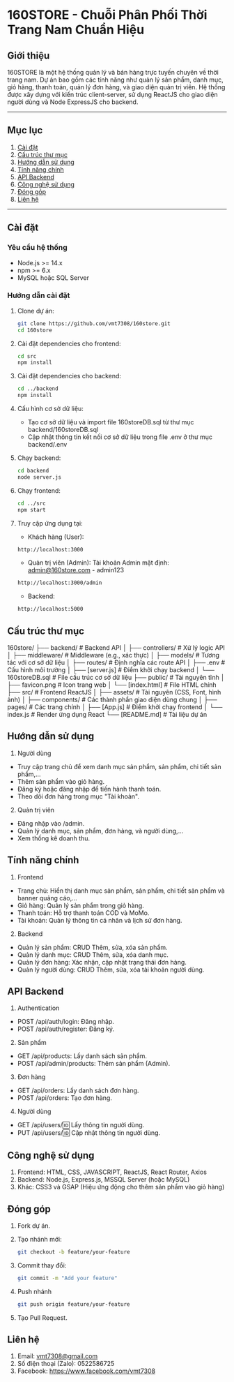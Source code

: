 # 160STORE - Chuỗi Phân Phối Thời Trang Nam Chuẩn Hiệu

## Giới thiệu

160STORE là một hệ thống quản lý và bán hàng trực tuyến chuyên về thời trang nam. Dự án bao gồm các tính năng như quản lý sản phẩm, danh mục, giỏ hàng, thanh toán, quản lý đơn hàng, và giao diện quản trị viên. Hệ thống được xây dựng với kiến trúc client-server, sử dụng ReactJS cho giao diện người dùng và Node ExpressJS cho backend.

---

## Mục lục

1. [Cài đặt](#cài-đặt)
2. [Cấu trúc thư mục](#cấu-trúc-thư-mục)
3. [Hướng dẫn sử dụng](#hướng-dẫn-sử-dụng)
4. [Tính năng chính](#tính-năng-chính)
5. [API Backend](#api-backend)
6. [Công nghệ sử dụng](#công-nghệ-sử-dụng)
7. [Đóng góp](#đóng-góp)
8. [Liên hệ](#liên-hệ)

---

## Cài đặt

### Yêu cầu hệ thống

- Node.js >= 14.x
- npm >= 6.x
- MySQL hoặc SQL Server

### Hướng dẫn cài đặt

1. Clone dự án:

   ```bash
   git clone https://github.com/vmt7308/160store.git
   cd 160store

   ```

2. Cài đặt dependencies cho frontend:

   ```bash
   cd src
   npm install

   ```

3. Cài đặt dependencies cho backend:

   ```bash
   cd ../backend
   npm install

   ```

4. Cấu hình cơ sở dữ liệu:
   - Tạo cơ sở dữ liệu và import file 160storeDB.sql từ thư mục backend/160storeDB.sql
   - Cập nhật thông tin kết nối cơ sở dữ liệu trong file .env ở thư mục backend/.env
5. Chạy backend:

   ```bash
   cd backend
   node server.js

   ```

6. Chạy frontend:

   ```bash
   cd ../src
   npm start

   ```

7. Truy cập ứng dụng tại:

   - Khách hàng (User):

   ```bash
   http://localhost:3000

   ```

   - Quản trị viên (Admin): Tài khoản Admin mặt định: admin@160store.com - admin123

   ```bash
   http://localhost:3000/admin

   ```

   - Backend:

   ```bash
   http://localhost:5000

   ```

## Cấu trúc thư mục

160store/
├── backend/ # Backend API
│ ├── controllers/ # Xử lý logic API
│ ├── middleware/ # Middleware (e.g., xác thực)
│ ├── models/ # Tương tác với cơ sở dữ liệu
│ ├── routes/ # Định nghĩa các route API
│ ├── .env # Cấu hình môi trường
│ ├── [server.js] # Điểm khởi chạy backend
│ └── 160storeDB.sql # File cấu trúc cơ sở dữ liệu
├── public/ # Tài nguyên tĩnh
│ ├── favicon.png # Icon trang web
│ └── [index.html] # File HTML chính
├── src/ # Frontend ReactJS
│ ├── assets/ # Tài nguyên (CSS, Font, hình ảnh)
│ ├── components/ # Các thành phần giao diện dùng chung
│ ├── pages/ # Các trang chính
│ ├── [App.js] # Điểm khởi chạy frontend
│ └── index.js # Render ứng dụng React
└── [README.md] # Tài liệu dự án

## Hướng dẫn sử dụng

1. Người dùng

- Truy cập trang chủ để xem danh mục sản phẩm, sản phẩm, chi tiết sản phẩm,...
- Thêm sản phẩm vào giỏ hàng.
- Đăng ký hoặc đăng nhập để tiến hành thanh toán.
- Theo dõi đơn hàng trong mục "Tài khoản".

2. Quản trị viên

- Đăng nhập vào /admin.
- Quản lý danh mục, sản phẩm, đơn hàng, và người dùng,...
- Xem thống kê doanh thu.

## Tính năng chính

1. Frontend

- Trang chủ: Hiển thị danh mục sản phẩm, sản phẩm, chi tiết sản phẩm và banner quảng cáo,...
- Giỏ hàng: Quản lý sản phẩm trong giỏ hàng.
- Thanh toán: Hỗ trợ thanh toán COD và MoMo.
- Tài khoản: Quản lý thông tin cá nhân và lịch sử đơn hàng.

2. Backend

- Quản lý sản phẩm: CRUD Thêm, sửa, xóa sản phẩm.
- Quản lý danh mục: CRUD Thêm, sửa, xóa danh mục.
- Quản lý đơn hàng: Xác nhận, cập nhật trạng thái đơn hàng.
- Quản lý người dùng: CRUD Thêm, sửa, xóa tài khoản người dùng.

## API Backend

1. Authentication

- POST /api/auth/login: Đăng nhập.
- POST /api/auth/register: Đăng ký.

2. Sản phẩm

- GET /api/products: Lấy danh sách sản phẩm.
- POST /api/admin/products: Thêm sản phẩm (Admin).

3. Đơn hàng

- GET /api/orders: Lấy danh sách đơn hàng.
- POST /api/orders: Tạo đơn hàng.

4. Người dùng

- GET /api/users/:id: Lấy thông tin người dùng.
- PUT /api/users/:id: Cập nhật thông tin người dùng.

## Công nghệ sử dụng

1. Frontend: HTML, CSS, JAVASCRIPT, ReactJS, React Router, Axios
2. Backend: Node.js, Express.js, MSSQL Server (hoặc MySQL)
3. Khác: CSS3 và GSAP (Hiệu ứng động cho thêm sản phẩm vào giỏ hàng)

## Đóng góp

1. Fork dự án.
2. Tạo nhánh mới:

   ```bash
   git checkout -b feature/your-feature

   ```

3. Commit thay đổi:

   ```bash
   git commit -m "Add your feature"

   ```

4. Push nhánh

   ```bash
   git push origin feature/your-feature

   ```

5. Tạo Pull Request.

## Liên hệ

1. Email: vmt7308@gmail.com
2. Số điện thoại (Zalo): 0522586725
3. Facebook: https://www.facebook.com/vmt7308
